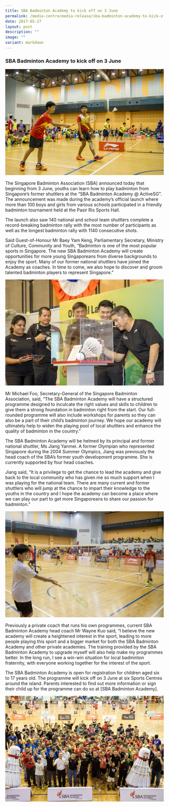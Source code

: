 ```yaml
---
title: SBA Badminton Academy to kick off on 3 June
permalink: /media-centre/media-release/sba-badminton-academy-to-kick-off-on-3-june/
date: 2017-05-27
layout: post
description: ""
image: ""
variant: markdown
---
```

### **SBA Badminton Academy to kick off on 3 June**

![](/images/Media%20Centre/Media%20Release/2017/May/Two%20shuttlers%20from%20the%20National%20Intermediate%20Squad%20sparring%20against%20their%20oponents.jpeg)

The Singapore Badminton Association (SBA) announced today that beginning from 3 June, youths can learn how to play badminton from Singapore’s former shuttlers at the “SBA Badminton Academy @ ActiveSG”. The announcement was made during the academy’s official launch where more than 100 boys and girls from various schools participated in a friendly badminton tournament held at the Pasir Ris Sports Hall.

The launch also saw 140 national and school team shuttlers complete a record-breaking badminton rally with the most number of participants as well as the longest badminton rally with 1140 consecutive shots.

Said Guest-of-Honour Mr Baey Yam Keng, Parliamentary Secretary, Ministry of Culture, Community and Youth, “Badminton is one of the most popular sports in Singapore. The new SBA Badminton Academy will create opportunities for more young Singaporeans from diverse backgrounds to enjoy the sport. Many of our former national shuttlers have joined the Academy as coaches. In time to come, we also hope to discover and groom talented badminton players to represent Singapore.”

![](/images/Media%20Centre/Media%20Release/2017/May/SBA%20SectGen%20Michael%20Foo%20signing%20an%20acrylic%20shuttlecock%20to%20officially%20launch%20the%20SBA%20Academy.jpeg)

Mr Michael Foo, Secretary-General of the Singapore Badminton Association, said, “The SBA Badminton Academy will have a structured programme designed to inculcate the right values and skills to children to give them a strong foundation in badminton right from the start. Our full-rounded programme will also include workshops for parents so they can also be a part of their child’s badminton journey. We hope our academy will ultimately help to widen the playing pool of local shuttlers and enhance the quality of badminton in the country.”

The SBA Badminton Academy will be helmed by its principal and former national shuttler, Ms Jiang Yanmei. A former Olympian who represented Singapore during the 2004 Summer Olympics, Jiang was previously the head coach of the SBA’s former youth development programme. She is currently supported by four head coaches.

Jiang said, “It is a privilege to get the chance to lead the academy and give back to the local community who has given me so much support when I was playing for the national team. There are many current and former shuttlers who will jump at the chance to impart their knowledge to the youths in the country and I hope the academy can become a place where we can play our part to get more Singaporeans to share our passion for badminton.”

![](/images/Media%20Centre/Media%20Release/2017/May/A%20participant%20having%20a%20friendly%20match%20with%20a%20National%20Intermediate%20team%20player.jpeg)

Previously a private coach that runs his own programmes, current SBA Badminton Academy head coach Mr Wayne Kuo said, “I believe the new academy will create a heightened interest in the sport, leading to more people playing this sport and a bigger market for both the SBA Badminton Academy and other private academies. The training provided by the SBA Badminton Academy to upgrade myself will also help make my programmes better. In the long run, I see a win-win situation for local badminton fraternity, with everyone working together for the interest of the sport.

The SBA Badminton Academy is open for registration for children aged six to 17 years old. The programme will kick off on 3 June at six Sports Centres around the island. Parents interested to find out more information or sign their child up for the programme can do so at [SBA Badminton Academy].

![](/images/Media%20Centre/Media%20Release/2017/May/MCCY%20Parl%20Sec%20Baey%20Yam%20Keng%20with%20National%20team%20players%20and%20players%20from%20various%20schools.jpeg)